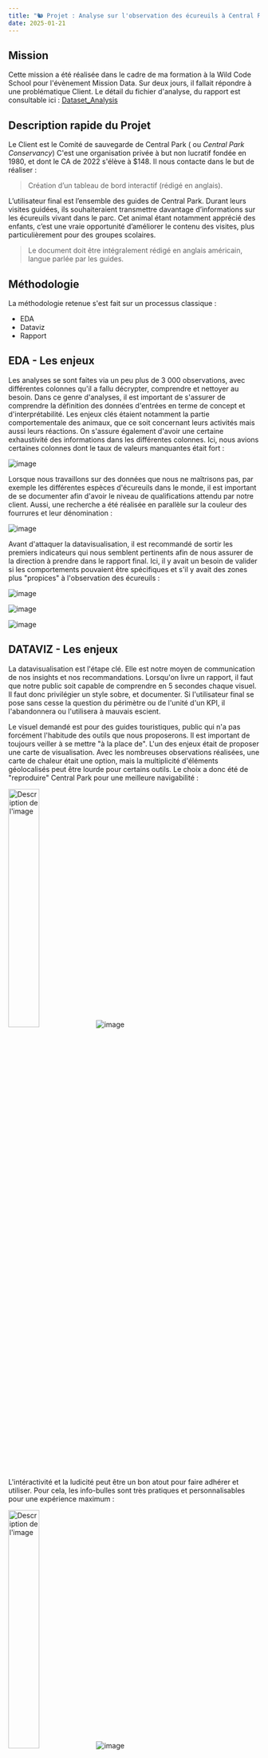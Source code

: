 ```yaml
---
title: "🐿️ Projet : Analyse sur l'observation des écureuils à Central Park"
date: 2025-01-21
---
```



## **Mission**

Cette mission a été réalisée dans le cadre de ma formation à la Wild Code School pour l'évènement Mission Data. Sur deux jours, il fallait répondre à une problématique Client.
Le détail du fichier d'analyse, du rapport est consultable ici : [Dataset_Analysis](https://raw.githubusercontent.com/PikaChou82/AudreySaussaye/refs/heads/main/projets/central_park/Dataset_Analysis.ipynb)

## **Description rapide du Projet**

Le Client est le Comité de sauvegarde de Central Park ( ou *Central Park Conservancy*) C'est une organisation privée à but non lucratif fondée en 1980, et dont le CA de 2022 s'élève à $148.
Il nous contacte dans le but de réaliser :

> Création d’un tableau de bord interactif (rédigé en anglais).

L’utilisateur final est l’ensemble des guides de Central Park. Durant leurs visites guidées, ils souhaiteraient transmettre davantage d’informations sur les écureuils vivant dans le parc. Cet animal étant notamment apprécié des enfants, c’est une vraie opportunité d’améliorer le contenu des visites, plus particulièrement pour
des groupes scolaires.

> Le document doit être intégralement rédigé en anglais américain, langue parlée par les guides.<br>

## **Méthodologie**

La méthodologie retenue s'est fait sur un processus classique :
*    EDA
*    Dataviz
*    Rapport

## **EDA - Les enjeux**

Les analyses se sont faites via un peu plus de 3 000 observations, avec différentes colonnes qu'il a fallu décrypter, comprendre et nettoyer au besoin. Dans ce genre d'analyses, il est important de s'assurer de comprendre la définition des données d'entrées en terme de concept et d'interprétabilité. Les enjeux clés étaient notamment la partie comportementale des animaux, que ce soit concernant leurs activités mais aussi leurs réactions. On s'assure également d'avoir une certaine exhaustivité des informations dans les différentes colonnes. Ici, nous avions certaines colonnes dont le taux de valeurs manquantes était fort :

![image](https://github.com/user-attachments/assets/a09d70de-c1f8-4214-a8c3-afdac11fa262)


Lorsque nous travaillons sur des données que nous ne maîtrisons pas, par exemple les différentes espèces d'écureuils dans le monde, il est important de se documenter afin d'avoir le niveau de qualifications attendu par notre client. Aussi, une recherche a été réalisée en parallèle sur la couleur des fourrures et leur dénomination :


![image](https://github.com/user-attachments/assets/f32a4ce7-8ff6-432a-a5c9-0eecadb920e6)



Avant d'attaquer la datavisualisation, il est recommandé de sortir les premiers indicateurs qui nous semblent pertinents afin de nous assurer de la direction à prendre dans le rapport final. Ici, il y avait un besoin de valider si les comportements pouvaient être spécifiques et s'il y avait des zones plus "propices" à l'observation des écureuils :


![image](https://github.com/user-attachments/assets/9b28d8ee-0587-41be-85fd-a38dce987490)


![image](https://github.com/user-attachments/assets/9fd16b79-e011-49de-a745-8a90917ffb8b)

![image](https://github.com/user-attachments/assets/a52baaae-9f88-4996-951c-108c20c59ce9)


## **DATAVIZ - Les enjeux**

La datavisualisation est l'étape clé. Elle est notre moyen de communication de nos insights et nos recommandations. Lorsqu'on livre un rapport, il faut que notre public soit capable de comprendre en 5 secondes chaque visuel. Il faut donc privilégier un style sobre, et documenter. Si l'utilisateur final se pose sans cesse la question du périmètre ou de l'unité d'un KPI, il l'abandonnera ou l'utilisera à mauvais escient.

Le visuel demandé est pour des guides touristiques, public qui n'a pas forcément l'habitude des outils que nous proposerons. Il est important de toujours veiller à se mettre "à la place de".  L'un des enjeux était de proposer une carte de visualisation. Avec les nombreuses observations réalisées, une carte de chaleur était une option, mais la multiplicité d'éléments géolocalisés peut être lourde pour certains outils. Le choix a donc été de "reproduire" Central Park pour une meilleure navigabilité :


<img src="https://github.com/user-attachments/assets/3c4a34c9-197b-464e-8258-2e81667a839f" alt="Description de l'image" width="35%">![image]()


L'intéractivité et la ludicité peut être un bon atout pour faire adhérer et utiliser. Pour cela, les info-bulles sont très pratiques et personnalisables pour une expérience maximum :



<img src="https://github.com/user-attachments/assets/b4c0e17d-30c7-4893-b37b-9fea39776e35" alt="Description de l'image" width="35%">![image]()


Toutes les informations, même qualitatives peuvent être mises en forme. Ainsi, sur les réactions, on peut travailler quelque chose de plus simple mais tout aussi efficace :


![image](https://github.com/user-attachments/assets/6f12fb41-60ab-4b90-85e2-62c67e241565)


Enfin, il faut toujours s'assurer de répondre correctement au besoin. L'objectif était de permettre aux guides de proposer aux touristes d'apercevoir les écureuils. Un "plan de route" intéractif a été ajouté pour que le trajet soit optimisé avec le couple gagnant écureuils / points clés :


<img src="https://github.com/user-attachments/assets/7aea9961-99c9-4c7d-b655-78f9e5e42f8c" alt="Description de l'image" width="50%">![image]()


En fonction de chaque point de visite, le guide peut retrouver la zone, le point clé, et les spécificités clés des écureuils sur place.


## **RAPPORT - Les enjeux**

Le rapport final n'est pas à négliger, quand bien même le tableau de bord est compris. Il permet de resituer toutes les étapes, du besoin au livrable, afin de s'assurer que toutes les parties se sont entendues sur les objectifs, le périmètre....

C'est aussi le moment de faire les recommandations et le "guide utilisateur" pour que le tableau puisse être communiqué à tout nouvel utilisateur.
